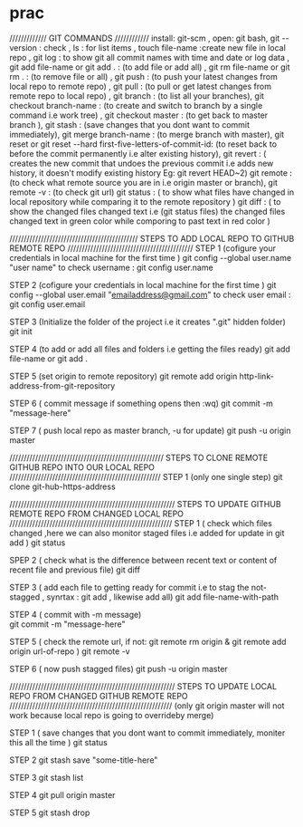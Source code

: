 # prac

/////////////
GIT COMMANDS
////////////
install: git-scm , 
open: git bash, 
git --version : check , 
ls : for list items , 
touch file-name :create new file in local repo , 
git log : to show git all commit names with time and date or log data ,
git add file-name or git add . : (to add file or add all) , 
git rm file-name or git rm . : (to remove file or all) ,
git push : (to push your latest changes from local repo to remote repo) ,
git pull : (to pull or get latest changes from remote repo to local repo) ,
git branch : (to list all your branches),
git checkout branch-name : (to create and switch to branch by a single command i.e work tree) , 
git checkout master : (to get back to master branch ),
git stash : (save changes that you dont want to commit immediately), 
git merge branch-name : (to merge branch with master),
git reset or git reset --hard first-five-letters-of-commit-id: (to reset back to before the commit permanently i.e alter existing history),
git revert : ( creates the new commit that undoes the previous commit  i.e adds new history, it doesn't modify existing history Eg: git revert HEAD~2)
git remote : (to check what remote source you are in i.e origin master or branch),
git remote -v  : (to check git url)
git status : ( to show what files have changed in local repository while comparing it to the remote repository )
git diff : ( to show the changed files changed text i.e (git status files) the changed files changed text in green color while comporing to past text in red color )






/////////////////////////////////////////////
STEPS TO ADD LOCAL REPO TO GITHUB REMOTE REPO
////////////////////////////////////////////
STEP 1 (cofigure your credentials in local machine for the first time )
git config --global user.name "user name" 
to check username : git config user.name 

STEP 2 (cofigure your credentials in local machine for the first time )
git config --global user.email "emailaddress@gmail.com" 
to check user email : git config user.email 

STEP 3 (Initialize the folder of the project i.e it creates ".git" hidden folder)
git init 

STEP 4 (to add or add all files and folders i.e getting the files ready)
git add file-name or git add . 

STEP 5 (set origin to remote repository)
git remote add origin http-link-address-from-git-repository 

STEP 6 ( commit message if something opens then :wq)
git commit -m "message-here"

STEP 7 ( push local repo as master branch, -u for update)
git push -u origin master




//////////////////////////////////////////////////////
STEPS TO CLONE REMOTE GITHUB REPO INTO OUR LOCAL REPO
/////////////////////////////////////////////////////
STEP 1 (only one single step)
git clone git-hub-https-address




//////////////////////////////////////////////////////////
STEPS TO UPDATE GITHUB REMOTE REPO FROM CHANGED LOCAL REPO
/////////////////////////////////////////////////////////
STEP 1 ( check which files changed ,here we can also monitor staged files i.e added for update in git add <file name with path>)
git status

SPEP 2 ( check what is the difference between recent text or content of recent file and previous file)
git diff

STEP 3 ( add each file to getting ready for commit i.e to stag the not-stagged , synrtax : git add <each file name with path> , likewise          add all)
git add file-name-with-path
  
STEP 4 ( commit with -m message)  
git commit -m "message-here"

STEP 5 ( check the remote url, if not: git remote rm origin & git remote add origin url-of-repo )
git remote -v 

STEP 6 ( now push stagged files)
git push -u origin master


//////////////////////////////////////////////////////////
STEPS TO UPDATE LOCAL REPO FROM CHANGED GITHUB REMOTE REPO
/////////////////////////////////////////////////////////
(only git origin master will not work because local repo is going to overrideby merge)

STEP 1 ( save changes that you dont want to commit immediately, moniter this all the time )
git status

STEP 2
git stash save "some-title-here"

STEP 3
git stash list

STEP 4
git pull origin master

STEP 5
git stash drop























































